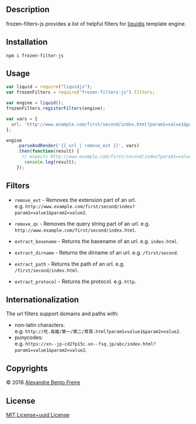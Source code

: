 ## Description
  
frozen-filters-js provides a list of helpful filters for [liquidjs](https://github.com/harttle/liquidjs) template engine.

## Installation
`npm i frozen-filter-js`  

## Usage
```js
var liquid = require("liquidjs");
var frozenFilters = require("frozen-filters-js").filters;

var engine = liquid();
frozenFilters.registerFilters(engine);

var vars = {
  url: 'http://www.example.com/first/second/index.html?param1=value1&param2=value2'
};

engine
    .parseAndRender('{{ url | remove_ext }}', vars)
    .then(function(result) {
      // expects http://www.example.com/first/second/index?param1=value1&param2=value2
       console.log(result);
    });
```

## Filters
  
- `remove_ext` - Removes the extension part of an url.   
e.g. `http://www.example.com/first/second/index?param1=value1&param2=value2`.
  
- `remove_qs` - Removes the query string part of an url. e.g. `http://www.example.com/first/second/index.html`.
- `extract_basename` - Returns the basename of an url. e.g. `index.html`.
- `extract_dirname` - Returns the dirname of an url. e.g. `/first/second`.
- `extract_path` - Returns the path of an url. e.g. `/first/second/index.html`.
- `extract_protocol` - Returns the protocol. e.g. `http`.
  
## Internationalization
  
The url filters support domains and paths with:
- non-latin characters.  
e.g. `http://吃.高雄/第一/第二/首頁.html?param1=value1&param2=value2`.  
- punycodes:  
e.g. `https://xn--jp-cd2fp15c.xn--fsq.jp/abc/index.html?param1=value1&param2=value2`.  
  
## Copyrights
  
© 2018 [Alexandre Bento Freire](https://www.a-bentofreire.com)  
  
  
## License
  
[MIT License+uuid License](https://github.com/a-bentofreire/uuid-licenses/blob/master/MIT-uuid-license.md)  
